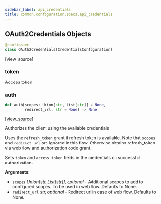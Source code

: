 ```yaml
---
sidebar_label: api_credentials
title: common.configuration.specs.api_credentials
---
```


## OAuth2Credentials Objects

```python
@configspec
class OAuth2Credentials(CredentialsConfiguration)
```

[[view_source]](https://github.com/dlt-hub/dlt/blob/f0690715274590fc4cacf1165e3661aaa7af1c15/dlt/common/configuration/specs/api_credentials.py#L8)

### token

Access token

### auth

```python
def auth(scopes: Union[str, List[str]] = None,
         redirect_url: str = None) -> None
```

[[view_source]](https://github.com/dlt-hub/dlt/blob/f0690715274590fc4cacf1165e3661aaa7af1c15/dlt/common/configuration/specs/api_credentials.py#L20)

Authorizes the client using the available credentials

Uses the `refresh_token` grant if refresh token is available. Note that `scopes` and `redirect_url` are ignored in this flow.
Otherwise obtains refresh_token via web flow and authorization code grant.

Sets `token` and `access_token` fields in the credentials on successful authorization.

**Arguments**:

- `scopes` _Union[str, List[str]], optional_ - Additional scopes to add to configured scopes. To be used in web flow. Defaults to None.
- `redirect_url` _str, optional_ - Redirect url in case of web flow. Defaults to None.

